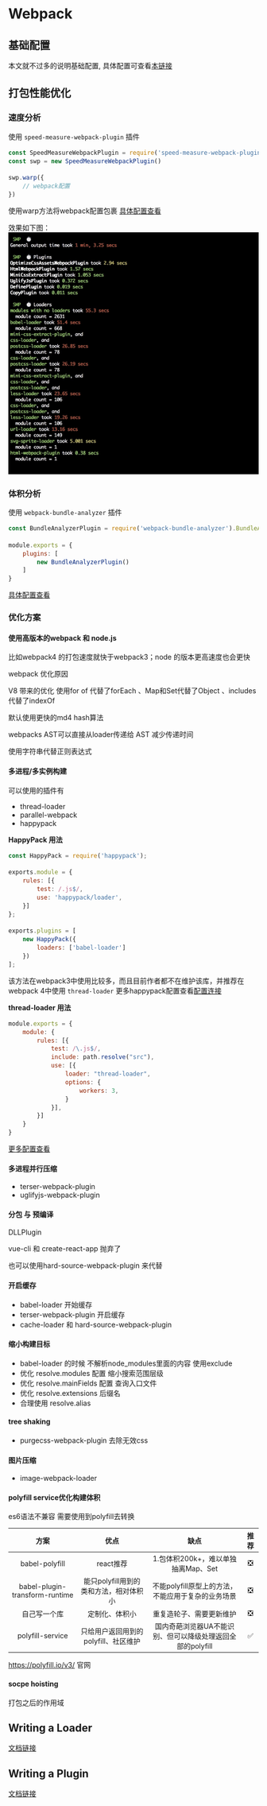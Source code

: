 # Webpack

## 基础配置

本文就不过多的说明基础配置, 具体配置可查看[本链接](https://github.com/lewisYe/react-cli)

## 打包性能优化

### 速度分析

使用 `speed-measure-webpack-plugin` 插件

``` javascript
const SpeedMeasureWebpackPlugin = require('speed-measure-webpack-plugin')
const swp = new SpeedMeasureWebpackPlugin()

swp.warp({
    // webpack配置
})
```

使用warp方法将webpack配置包裹 [具体配置查看](https://www.npmjs.com/package/speed-measure-webpack-plugin)

效果如下图：
![](./images/smp.png)

### 体积分析

使用 `webpack-bundle-analyzer` 插件

``` javascript
const BundleAnalyzerPlugin = require('webpack-bundle-analyzer').BundleAnalyzerPlugin;

module.exports = {
    plugins: [
        new BundleAnalyzerPlugin()
    ]
}
```

[具体配置查看](https://www.npmjs.com/package/webpack-bundle-analyzer)

###  优化方案

#### 使用高版本的webpack 和 node.js

比如webpack4 的打包速度就快于webpack3；node 的版本更高速度也会更快

webpack 优化原因

V8 带来的优化 使用for of 代替了forEach 、Map和Set代替了Object 、includes代替了indexOf

默认使用更快的md4 hash算法

webpacks AST可以直接从loader传递给 AST 减少传递时间

使用字符串代替正则表达式

#### 多进程/多实例构建

可以使用的插件有

* thread-loader
* parallel-webpack
* happypack

**HappyPack 用法**

``` javascript
const HappyPack = require('happypack');

exports.module = {
    rules: [{
        test: /.js$/,
        use: 'happypack/loader',
    }]
};

exports.plugins = [
    new HappyPack({
        loaders: ['babel-loader']
    })
];
```

该方法在webpack3中使用比较多，而且目前作者都不在维护该库，并推荐在webpack 4中使用 `thread-loader` 更多happypack配置查看[配置连接](https://www.npmjs.com/package/happypack)

**thread-loader 用法**

``` javascript
module.exports = {
    module: {
        rules: [{
            test: /\.js$/,
            include: path.resolve("src"),
            use: [{
                loader: "thread-loader",
                options: {
                    workers: 3,
                }
            }],
        }]
    }
}
```

[更多配置查看](https://www.npmjs.com/package/thread-loader)

#### 多进程并行压缩

* terser-webpack-plugin
* uglifyjs-webpack-plugin

#### 分包 与 预编译

DLLPlugin

vue-cli 和 create-react-app 抛弃了

也可以使用hard-source-webpack-plugin 来代替

#### 开启缓存

* babel-loader 开始缓存
* terser-webpack-plugin 开启缓存
* cache-loader 和 hard-source-webpack-plugin

#### 缩小构建目标

* babel-loader 的时候 不解析node_modules里面的内容 使用exclude
* 优化 resolve.modules 配置 缩小搜索范围层级
* 优化 resolve.mainFields 配置 查询入口文件
* 优化 resolve.extensions 后缀名
* 合理使用 resolve.alias

#### tree shaking 

* purgecss-webpack-plugin 去除无效css

#### 图片压缩

* image-webpack-loader

#### polyfill service优化构建体积

es6语法不兼容 需要使用到polyfill去转换

|方案|优点|缺点|推荐|
|:-:|:-:|:-:|:-:|
|babel-polyfill|react推荐|1.包体积200k+，难以单独抽离Map、Set|❎|
|babel-plugin-transform-runtime|能只polyfill用到的类和方法，相对体积小|不能polyfill原型上的方法，不能应用于复杂的业务场景|❎|
|自己写一个库|定制化、体积小|重复造轮子、需要更新维护|❎|
|polyfill-service|只给用户返回用到的polyfill、社区维护|国内奇葩浏览器UA不能识别、但可以降级处理返回全部的polyfill|✅|


https://polyfill.io/v3/ 官网

#### socpe hoisting

打包之后的作用域

## Writing a Loader

[文档链接](https://webpack.js.org/contribute/writing-a-loader/)

## Writing a Plugin

[文档链接](https://webpack.js.org/contribute/writing-a-plugin/)

